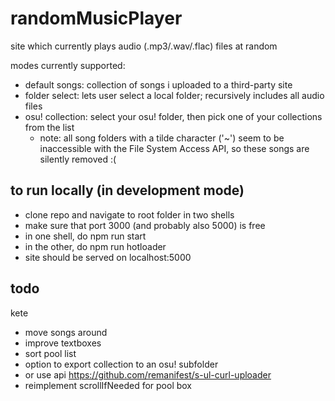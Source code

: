 # randomMusicPlayer

site which currently plays audio (.mp3/.wav/.flac) files at random

modes currently supported:
- default songs: collection of songs i uploaded to a third-party site
- folder select: lets user select a local folder; recursively includes all audio files
- osu! collection: select your osu! folder, then pick one of your collections from the list
  - note: all song folders with a tilde character ('~') seem to be inaccessible with the File System Access API, so these songs are silently removed :(

## to run locally (in development mode)

- clone repo and navigate to root folder in two shells
- make sure that port 3000 (and probably also 5000) is free
- in one shell, do npm run start
- in the other, do npm run hotloader
- site should be served on localhost:5000

## todo
kete
- move songs around
- improve textboxes
- sort pool list
- option to export collection to an osu! subfolder
- or use api https://github.com/remanifest/s-ul-curl-uploader
- reimplement scrollIfNeeded for pool box